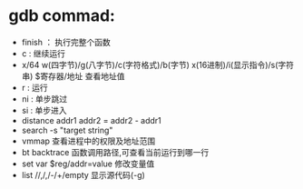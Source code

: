 # gdb commad:
- finish ： 执行完整个函数
- c : 继续运行
- x/64 w(四字节)/g(八字节)/c(字符格式)/b(字节) x(16进制)/i(显示指令)/s(字符串) $寄存器/地址  查看地址值
- r : 运行
- ni : 单步跳过
- si : 单步进入
- distance addr1 addr2  = addr2 - addr1 
- search -s "target string"
- vmmap 查看进程中的权限及地址范围
- bt backtrace 函数调用路径,可查看当前运行到哪一行
- set var $reg/addr=value  修改变量值
- list <linenum>/<function>/<first>,<last>/,<last>/-/+/empty  显示源代码(-g)

